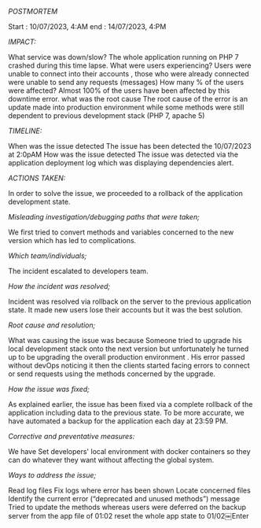*POSTMORTEM* 


Start : 10/07/2023, 4:AM end : 14/07/2023, 4:PM

 *IMPACT:* 

What service was down/slow? The whole application running on PHP 7 crashed during this time lapse. What were users experiencing? Users were unable to connect into their accounts , those who were already connected were unable to send any requests (messages) How many % of the users were affected? Almost 100% of the users have been affected by this downtime error. what was the root cause The root cause of the error is an update made into production environment while some methods were still dependent to previous development stack (PHP 7, apache 5)

 *TIMELINE:* 

When was the issue detected The issue has been detected the 10/07/2023 at 2:0pAM How was the issue detected The issue was detected via the application deployment log which was displaying dependencies alert.

 *ACTIONS TAKEN:* 

In order to solve the issue, we proceeded to a rollback of the application development state.

 *Misleading investigation/debugging paths that were taken;* 

We first tried to convert methods and variables concerned to the new version which
has led to complications.

 *Which team/individuals;* 

The incident escalated to developers team.

 *How the incident was resolved;* 

Incident was resolved via rollback on the server to the previous application state. It made new users lose their accounts but it was the best solution.

 *Root cause and resolution;* 

What was causing the issue was because Someone tried to upgrade his local development stack onto the next version but unfortunately he turned up to be upgrading the overall production environment . His error passed without devOps noticing it then the clients started facing errors to connect or send requests using the methods concerned by the upgrade. 

 *How the issue was fixed;* 

As explained earlier, the issue has been fixed via a complete rollback of the application including data to the previous state.
To be more accurate, we have automated a backup for the application each day at 23:59 PM.

 *Corrective and preventative measures:* 

We have Set developers' local environment with docker containers so they can do whatever they want without affecting the global system.

 *Ways to address the issue;* 

Read log files Fix logs where error has been shown Locate concerned files Identify the current error (“deprecated and unused methods”) message Tried to update the methods whereas users were deferred on the backup server from the app file of 01:02 reset the whole app state to 01/02￼Enter
